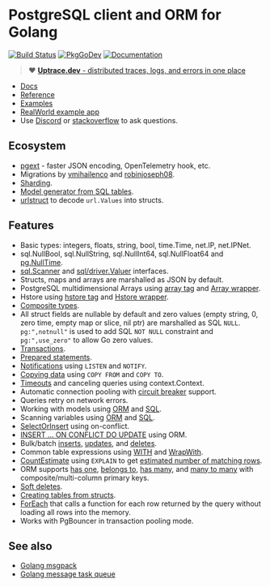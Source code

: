 # PostgreSQL client and ORM for Golang

[![Build Status](https://travis-ci.org/go-pg/pg.svg?branch=v10)](https://travis-ci.org/go-pg/pg)
[![PkgGoDev](https://pkg.go.dev/badge/github.com/go-pg/pg/v10)](https://pkg.go.dev/github.com/go-pg/pg/v10)
[![Documentation](https://img.shields.io/badge/pg-documentation-informational)](https://pg.uptrace.dev/)

> :heart: [**Uptrace.dev** - distributed traces, logs, and errors in one place](https://uptrace.dev)

- [Docs](https://pg.uptrace.dev)
- [Reference](https://pkg.go.dev/github.com/go-pg/pg/v10?tab=doc)
- [Examples](https://pkg.go.dev/github.com/go-pg/pg/v10?tab=doc#pkg-examples)
- [RealWorld example app](https://github.com/uptrace/go-realworld-example-app)
- Use [Discord](https://discord.gg/rWtp5Aj) or [stackoverflow](https://stackoverflow.com/) to ask
  questions.

## Ecosystem

- [pgext](https://github.com/go-pg/pgext) - faster JSON encoding, OpenTelemetry hook, etc.
- Migrations by [vmihailenco](https://github.com/go-pg/migrations) and
  [robinjoseph08](https://github.com/robinjoseph08/go-pg-migrations).
- [Sharding](https://github.com/go-pg/sharding).
- [Model generator from SQL tables](https://github.com/dizzyfool/genna).
- [urlstruct](https://github.com/go-pg/urlstruct) to decode `url.Values` into structs.

## Features

- Basic types: integers, floats, string, bool, time.Time, net.IP, net.IPNet.
- sql.NullBool, sql.NullString, sql.NullInt64, sql.NullFloat64 and
  [pg.NullTime](https://pkg.go.dev/github.com/go-pg/pg/v10?tab=doc#NullTime).
- [sql.Scanner](http://golang.org/pkg/database/sql/#Scanner) and
  [sql/driver.Valuer](http://golang.org/pkg/database/sql/driver/#Valuer) interfaces.
- Structs, maps and arrays are marshalled as JSON by default.
- PostgreSQL multidimensional Arrays using
  [array tag](https://pkg.go.dev/github.com/go-pg/pg/v10?tab=doc#example-DB-Model-PostgresArrayStructTag)
  and [Array wrapper](https://pkg.go.dev/github.com/go-pg/pg/v10?tab=doc#example-Array).
- Hstore using
  [hstore tag](https://pkg.go.dev/github.com/go-pg/pg/v10?tab=doc#example-DB-Model-HstoreStructTag)
  and [Hstore wrapper](https://pkg.go.dev/github.com/go-pg/pg/v10?tab=doc#example-Hstore).
- [Composite types](https://pkg.go.dev/github.com/go-pg/pg/v10?tab=doc#example-DB-Model-CompositeType).
- All struct fields are nullable by default and zero values (empty string, 0, zero time, empty map
  or slice, nil ptr) are marshalled as SQL `NULL`. `pg:",notnull"` is used to add SQL `NOT NULL`
  constraint and `pg:",use_zero"` to allow Go zero values.
- [Transactions](https://pkg.go.dev/github.com/go-pg/pg/v10?tab=doc#example-DB-Begin).
- [Prepared statements](https://pkg.go.dev/github.com/go-pg/pg/v10?tab=doc#example-DB-Prepare).
- [Notifications](https://pkg.go.dev/github.com/go-pg/pg/v10?tab=doc#example-Listener) using
  `LISTEN` and `NOTIFY`.
- [Copying data](https://pkg.go.dev/github.com/go-pg/pg/v10?tab=doc#example-DB-CopyFrom) using
  `COPY FROM` and `COPY TO`.
- [Timeouts](https://pkg.go.dev/github.com/go-pg/pg/v10?tab=doc#Options) and canceling queries using
  context.Context.
- Automatic connection pooling with
  [circuit breaker](https://en.wikipedia.org/wiki/Circuit_breaker_design_pattern) support.
- Queries retry on network errors.
- Working with models using
  [ORM](https://pkg.go.dev/github.com/go-pg/pg/v10?tab=doc#example-DB.Model) and
  [SQL](https://pkg.go.dev/github.com/go-pg/pg/v10?tab=doc#example-DB.Query).
- Scanning variables using
  [ORM](https://pkg.go.dev/github.com/go-pg/pg/v10?tab=doc#example-DB.Model-SelectSomeColumnsIntoVars)
  and [SQL](https://pkg.go.dev/github.com/go-pg/pg/v10?tab=doc#example-Scan).
- [SelectOrInsert](https://pkg.go.dev/github.com/go-pg/pg/v10?tab=doc#example-DB.Model-InsertSelectOrInsert)
  using on-conflict.
- [INSERT ... ON CONFLICT DO UPDATE](https://pkg.go.dev/github.com/go-pg/pg/v10?tab=doc#example-DB.Model-InsertOnConflictDoUpdate)
  using ORM.
- Bulk/batch
  [inserts](https://pkg.go.dev/github.com/go-pg/pg/v10?tab=doc#example-DB.Model-BulkInsert),
  [updates](https://pkg.go.dev/github.com/go-pg/pg/v10?tab=doc#example-DB.Model-BulkUpdate), and
  [deletes](https://pkg.go.dev/github.com/go-pg/pg/v10?tab=doc#example-DB.Model-BulkDelete).
- Common table expressions using
  [WITH](https://pkg.go.dev/github.com/go-pg/pg/v10?tab=doc#example-DB.Model-SelectWith) and
  [WrapWith](https://pkg.go.dev/github.com/go-pg/pg/v10?tab=doc#example-DB.Model-SelectWrapWith).
- [CountEstimate](https://pkg.go.dev/github.com/go-pg/pg/v10?tab=doc#example-DB.Model-CountEstimate)
  using `EXPLAIN` to get
  [estimated number of matching rows](https://wiki.postgresql.org/wiki/Count_estimate).
- ORM supports
  [has one](https://pkg.go.dev/github.com/go-pg/pg/v10?tab=doc#example-DB.Model-HasOne),
  [belongs to](https://pkg.go.dev/github.com/go-pg/pg/v10?tab=doc#example-DB.Model-BelongsTo),
  [has many](https://pkg.go.dev/github.com/go-pg/pg/v10?tab=doc#example-DB.Model-HasMany), and
  [many to many](https://pkg.go.dev/github.com/go-pg/pg/v10?tab=doc#example-DB.Model-ManyToMany)
  with composite/multi-column primary keys.
- [Soft deletes](https://pkg.go.dev/github.com/go-pg/pg/v10?tab=doc#example-DB.Model-SoftDelete).
- [Creating tables from structs](https://pkg.go.dev/github.com/go-pg/pg/v10?tab=doc#example-DB.Model-CreateTable).
- [ForEach](https://pkg.go.dev/github.com/go-pg/pg/v10?tab=doc#example-DB.Model-ForEach) that calls
  a function for each row returned by the query without loading all rows into the memory.
- Works with PgBouncer in transaction pooling mode.

## See also

- [Golang msgpack](https://github.com/vmihailenco/msgpack)
- [Golang message task queue](https://github.com/vmihailenco/taskq)
